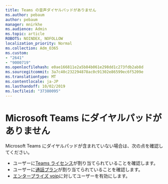 ```yaml
---
title: Teams の音声ダイヤルパッドがありません
ms.author: pebaum
author: pebaum
manager: mnirkhe
ms.audience: Admin
ms.topic: article
ROBOTS: NOINDEX, NOFOLLOW
localization_priority: Normal
ms.collection: Adm_O365
ms.custom:
- "2641"
- "9000719"
ms.openlocfilehash: e0ae166811e2a5b84b061e298dd1c273fdb2ab8d
ms.sourcegitcommit: 3a7c40c232294878ac0c91302e86599ec6f5209e
ms.translationtype: MT
ms.contentlocale: ja-JP
ms.lasthandoff: 10/02/2019
ms.locfileid: "37380095"
---
```

# <a name="dial-pad-is-missing-in-microsoft-teams"></a>Microsoft Teams にダイヤルパッドがありません 

Microsoft Teams にダイヤルパッドが含まれていない場合は、次の点を確認してください。

- ユーザーに[Teams ライセンス](https://docs.microsoft.com/MicrosoftTeams/assign-teams-licenses)が割り当てられていることを確認します。
- ユーザーに[通話プラン](https://docs.microsoft.com/MicrosoftTeams/calling-plan-landing-page)が割り当てられていることを確認します。
- [エンタープライズ voip](https://docs.microsoft.com/en-us/skypeforbusiness/skype-for-business-hybrid-solutions/plan-your-phone-system-cloud-pbx-solution/enable-users-for-enterprise-voice-online-and-phone-system-voicemail#to-enable-your-users-for-phone-system-in-office-365-voice-and-voicemail)に対してユーザーを有効にします。